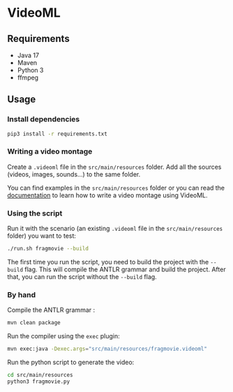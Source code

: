 # VideoML

## Requirements

- Java 17
- Maven
- Python 3
- ffmpeg

## Usage 

### Install dependencies

```bash
pip3 install -r requirements.txt
```

### Writing a video montage

Create a `.videoml` file in the `src/main/resources` folder. Add all the sources (videos, images, sounds...) to the same folder.

You can find examples in the `src/main/resources` folder or you can read the [documentation](DOCUMENTATION.md) to learn how to write a video montage using VideoML.

### Using the script

Run it with the scenario (an existing `.videoml` file in the `src/main/resources` folder) you want to test:

```bash
./run.sh fragmovie --build
```

The first time you run the script, you need to build the project with the `--build` flag. This will compile the ANTLR grammar and build the project.
After that, you can run the script without the `--build` flag.


### By hand

Compile the ANTLR grammar :
```bash
mvn clean package
```

Run the compiler using the `exec` plugin:
```bash
mvn exec:java -Dexec.args="src/main/resources/fragmovie.videoml"
```

Run the python script to generate the video:
```bash
cd src/main/resources
python3 fragmovie.py
```

